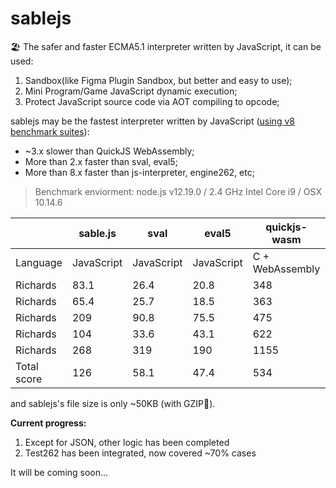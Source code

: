 # sablejs
🏖️ The safer and faster ECMA5.1 interpreter written by JavaScript, it can be used:
1. Sandbox(like Figma Plugin Sandbox, but better and easy to use);
2. Mini Program/Game JavaScript dynamic execution;
3. Protect JavaScript source code via AOT compiling to opcode;

sablejs may be the fastest interpreter written by JavaScript ([using v8 benchmark suites](https://github.com/mozilla/arewefastyet/tree/master/benchmarks/v8-v7)):
* ~3.x slower than QuickJS WebAssembly;
* More than 2.x faster than sval, eval5;
* More than 8.x faster than js-interpreter, engine262, etc;

> Benchmark enviorment: node.js v12.19.0 / 2.4 GHz Intel Core i9 / OSX 10.14.6

|     | sable.js  | sval  | eval5  | quickjs-wasm  | mujs  |
|  ----  | ----  | ----  | ----  | ----  | ----  |
| Language  | JavaScript | JavaScript | JavaScript | C + WebAssembly | C |
| Richards  | 83.1 | 26.4 | 20.8 | 348 | 187 |
| Richards  | 65.4 | 25.7 | 18.5 | 363 | 113 |
| Richards  | 209 | 90.8 | 75.5 | 475 | 392 |
| Richards  | 104 | 33.6 | 43.1 | 622 | 109 |
| Richards  | 268 | 319 | 190 | 1155 | 36.7 |
| Total score  | 126 | 58.1 | 47.4 | 534 | 167 |

and sablejs's file size is only ~50KB (with GZIP🥰).

**Current progress:**
1. Except for JSON, other logic has been completed
2. Test262 has been integrated, now covered ~70% cases

It will be coming soon...

